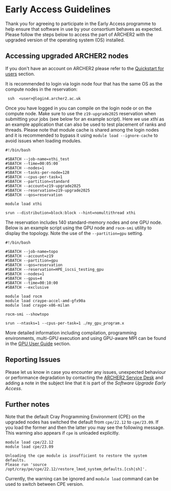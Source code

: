 # Early Access Guidelines

Thank you for agreeing to participate in the Early Access programme to 
help ensure that software in use by your consortium behaves as expected.
Please follow the steps below to access the part of ARCHER2 with the 
upgraded version of the operating system (OS) installed.

## Accessing upgraded ARCHER2 nodes

If you don't have an account on ARCHER2 please refer to the 
[Quickstart for users](quickstart-users.md) section.
 
It is recommended to login via login node four that has the same OS as 
the compute nodes in the reservation: 
  
     ssh  <user>@login4.archer2.ac.uk
 
Once you have logged in you can compile on the login node or on the 
compute node. Make sure to use the `z19-upgrade2025` reservation when 
submitting your jobs (see below for an example script). Here we use 
*xthi* as an example application that can also be used to test placement 
of ranks and threads. Please note that module cache is shared among the 
login nodes and it is recommended to bypass it using `module load --ignore-cache` 
to avoid issues when loading modules.
  
    #!/bin/bash

    #SBATCH --job-name=xthi_test
    #SBATCH --time=00:05:00
    #SBATCH --nodes=1
    #SBATCH --tasks-per-node=128
    #SBATCH --cpus-per-task=1
    #SBATCH --partition=standard
    #SBATCH --account=z19-upgrade2025
    #SBATCH --reservation=z19-upgrade2025
    #SBATCH --qos=reservation

    module load xthi

    srun --distribution=block:block --hint=nomultithread xthi
  
The reservation includes 140 standard-memory nodes and one GPU node.
Below is an example script using the GPU node and `rocm-smi` utility to display 
the topology. Note the use of the `--partition=gpu` setting.

    #!/bin/bash

    #SBATCH --job-name=topo
    #SBATCH --account=z19
    #SBATCH --partition=gpu
    #SBATCH --qos=reservation
    #SBATCH --reservation=HPE_iscsi_testing_gpu
    #SBATCH --nodes=1
    #SBATCH --gpus=4
    #SBATCH --time=00:10:00
    #SBATCH --exclusive

    module load rocm
    module load craype-accel-amd-gfx90a
    module load craype-x86-milan
    
    rocm-smi --showtopo

    srun --ntasks=1 --cpus-per-task=1 ./my_gpu_program.x

More detailed information including compilation, programming environments,
multi-GPU execution and using GPU-aware MPI can be found in the 
[GPU User Guide](https://docs.archer2.ac.uk/user-guide/gpu/) 
section.
    
## Reporting Issues
   
Please let us know in case you encounter any issues, unexpected behaviour or 
performance degradation by contacting the
[ARCHER2 Service Desk](https://www.archer2.ac.uk/support-access/servicedesk.html) 
and adding a note in the subject line that it is part of the 
*Software Upgrade Early Access*.

## Further notes

Note that the default Cray Programming Environment (CPE) on the upgraded 
nodes has switched the default from `cpe/22.12` to `cpe/23.09`. If you 
load the former and then the latter you may see the following message.
This warning also appears if `cpe` is unloaded explicitly.
 
    module load cpe/22.12
    module load cpe/23.09

    Unloading the cpe module is insufficient to restore the system defaults.
    Please run 'source /opt/cray/pe/cpe/22.12/restore_lmod_system_defaults.[csh|sh]'.

Currently, the warning can be ignored and `module load` command can be
used to switch between CPE version.
 
